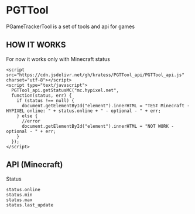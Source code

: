# PGTTool
PGameTrackerTool is a set of tools and api for games

## HOW IT WORKS
For now it works only with Minecraft status

```
<script src="https://cdn.jsdelivr.net/gh/kratess/PGTTool_api/PGTTool_api.js" charset="utf-8"></script>
<script type="text/javascript">
  PGTTool_api.getStatusMC("mc.hypixel.net",
  function(status, err) {
    if (status !== null) {
      document.getElementById("element").innerHTML = "TEST Minecraft - HYPIXEL online: " + status.online + " - optional - " + err;
    } else {
      //error
      document.getElementById("element").innerHTML = "NOT WORK - optional - " + err;
    }
  });
</script>
```

## API (Minecraft)

Status

```
status.online
status.min
status.max
status.last_update
```
